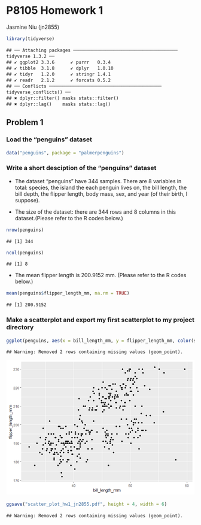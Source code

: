P8105 Homework 1
================
Jasmine Niu (jn2855)

``` r
library(tidyverse)
```

    ## ── Attaching packages ─────────────────────────────────────── tidyverse 1.3.2 ──
    ## ✔ ggplot2 3.3.6      ✔ purrr   0.3.4 
    ## ✔ tibble  3.1.8      ✔ dplyr   1.0.10
    ## ✔ tidyr   1.2.0      ✔ stringr 1.4.1 
    ## ✔ readr   2.1.2      ✔ forcats 0.5.2 
    ## ── Conflicts ────────────────────────────────────────── tidyverse_conflicts() ──
    ## ✖ dplyr::filter() masks stats::filter()
    ## ✖ dplyr::lag()    masks stats::lag()

## Problem 1

### Load the “penguins” dataset

``` r
data("penguins", package = "palmerpenguins")
```

### Write a short desciption of the “penguins” dataset

-   The dataset “penguins” have 344 samples. There are 8 variables in
    total: species, the island the each penguin lives on, the bill
    length, the bill depth, the flipper length, body mass, sex, and year
    (of their birth, I suppose).

-   The size of the dataset: there are 344 rows and 8 columns in this
    dataset.(Please refer to the R codes below.)

``` r
nrow(penguins)
```

    ## [1] 344

``` r
ncol(penguins)
```

    ## [1] 8

-   The mean flipper length is 200.9152 mm. (Please refer to the R codes
    below.)

``` r
mean(penguins$flipper_length_mm, na.rm = TRUE)
```

    ## [1] 200.9152

### Make a scatterplot and export my first scatterplot to my project directory

``` r
ggplot(penguins, aes(x = bill_length_mm, y = flipper_length_mm, color(species))) + geom_point()
```

    ## Warning: Removed 2 rows containing missing values (geom_point).

![](p8105_hw1_jn2855_files/figure-gfm/unnamed-chunk-5-1.png)<!-- -->

``` r
ggsave("scatter_plot_hw1_jn2855.pdf", height = 4, width = 6)
```

    ## Warning: Removed 2 rows containing missing values (geom_point).
